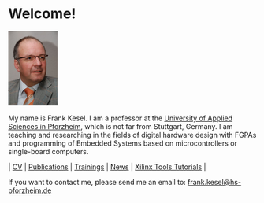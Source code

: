 # Welcome!

![Frank Kesel](images/kesel_small.png)

My name is Frank Kesel. I am a professor at the [University of Applied Sciences in Pforzheim](https://www.hs-pforzheim.de), which is not far from Stuttgart, Germany.
I am teaching and researching in the fields of digital hardware design with FGPAs and programming of Embedded Systems based on microcontrollers or single-board computers.


| [CV](cv.md) | [Publications](publications.md) | [Trainings](trainings.md) | [News](news.md) | [Xilinx Tools Tutorials](xilinx_tools.md) |


If you want to contact me, please send me an email to: frank.kesel@hs-pforzheim.de
